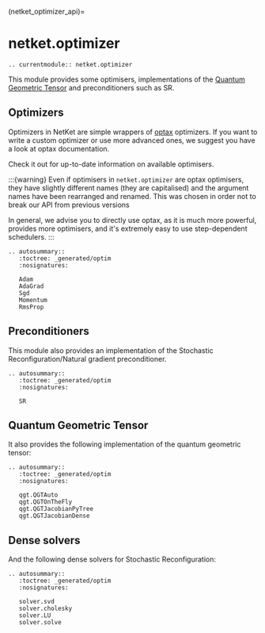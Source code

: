 
(netket_optimizer_api)=
# netket.optimizer

```{eval-rst}
.. currentmodule:: netket.optimizer
```

This module provides some optimisers,
implementations of the [Quantum Geometric Tensor](QGT_and_SR) and preconditioners such
as SR.

## Optimizers

Optimizers in NetKet are simple wrappers of [optax](https://github.com/deepmind/optax)
optimizers. If you want to write a custom optimizer or use more advanced ones, we suggest
you have a look at optax documentation.

Check it out for up-to-date information on available optimisers.

:::{warning}
Even if optimisers in `netket.optimizer` are optax optimisers, they have slightly different
names (they are capitalised) and the argument names have been rearranged and renamed.
This was chosen in order not to break our API from previous versions

In general, we advise you to directly use optax, as it is much more powerful, provides more
optimisers, and it's extremely easy to use step-dependent schedulers.
:::

```{eval-rst}
.. autosummary::
   :toctree: _generated/optim
   :nosignatures:

   Adam
   AdaGrad
   Sgd
   Momentum
   RmsProp

```

## Preconditioners

This module also provides an implementation of the Stochastic Reconfiguration/Natural
gradient preconditioner.

```{eval-rst}
.. autosummary::
   :toctree: _generated/optim
   :nosignatures:

   SR
```

## Quantum Geometric Tensor

It also provides the following implementation of the quantum geometric tensor:

```{eval-rst}
.. autosummary::
   :toctree: _generated/optim
   :nosignatures:

   qgt.QGTAuto
   qgt.QGTOnTheFly
   qgt.QGTJacobianPyTree
   qgt.QGTJacobianDense
```

## Dense solvers

And the following dense solvers for Stochastic Reconfiguration:

```{eval-rst}
.. autosummary::
   :toctree: _generated/optim
   :nosignatures:

   solver.svd
   solver.cholesky
   solver.LU
   solver.solve
```
